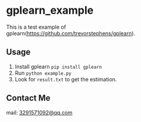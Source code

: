 # gplearn_example

This is a test example of gplearn(https://github.com/trevorstephens/gplearn).

## Usage

1. Install gplearn
`pip install gplearn`
2. Run
`python example.py`
3. Look for
`result.txt`
to get the estimation.

## Contact Me
mail: 3291571092@qq.com
